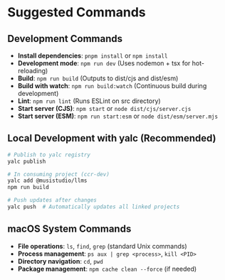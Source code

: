 # Suggested Commands

## Development Commands
- **Install dependencies**: `pnpm install` or `npm install`
- **Development mode**: `npm run dev` (Uses nodemon + tsx for hot-reloading)
- **Build**: `npm run build` (Outputs to dist/cjs and dist/esm)
- **Build with watch**: `npm run build:watch` (Continuous build during development)
- **Lint**: `npm run lint` (Runs ESLint on src directory)
- **Start server (CJS)**: `npm start` or `node dist/cjs/server.cjs`
- **Start server (ESM)**: `npm run start:esm` or `node dist/esm/server.mjs`

## Local Development with yalc (Recommended)
```bash
# Publish to yalc registry
yalc publish

# In consuming project (ccr-dev)
yalc add @musistudio/llms
npm run build

# Push updates after changes
yalc push  # Automatically updates all linked projects
```

## macOS System Commands
- **File operations**: `ls`, `find`, `grep` (standard Unix commands)
- **Process management**: `ps aux | grep <process>`, `kill <PID>`
- **Directory navigation**: `cd`, `pwd`
- **Package management**: `npm cache clean --force` (if needed)